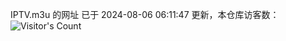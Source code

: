 IPTV.m3u 的网址 已于 2024-08-06 06:11:47 更新，本仓库访客数：![Visitor's Count](https://profile-counter.glitch.me/hero1898_tv/count.svg)
